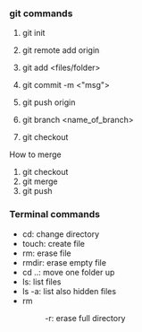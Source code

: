 ### git commands

1. git init
2. git remote add origin <url>
3. git add <files/folder>
4. git commit -m <"msg">
5. git push origin <branch>

6. git branch <name_of_branch>
7. git checkout <branch>

How to merge

1. git checkout <branch where you want to make the merge>
2. git merge <branch to merge>
3. git push <branch merged>

### Terminal commands

* cd: change directory
* touch: create file
* rm: erase file
* rmdir: erase empty file
* cd ..: move one folder up
* ls: list files
* ls -a: list also hidden files
* rm <dir> -r: erase full directory
